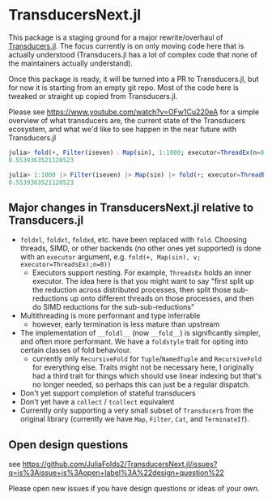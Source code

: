 # TransducersNext.jl

This package is a staging ground for a major rewrite/overhaul of [Transducers.jl](https://github.com/JuliaFolds2/Transducers.jl). The focus currently is on only moving code here that is actually understood (Transducers.jl has a lot of complex code that none of the maintainers actually understand).

Once this package is ready, it will be turned into a PR to Transducers.jl, but for now it is starting from an empty git repo. Most of the code here is tweaked or straight up copied from Transducers.jl.

Please see https://www.youtube.com/watch?v=OFw1Cu220eA for a simple overview of what transducers are, the current state of the Transducers ecosystem, and what we'd like to see happen in the near future with Transducers.jl

``` julia
julia> fold(+, Filter(iseven) ⨟ Map(sin), 1:1000; executor=ThreadEx(n=8))
0.5539363521120523

julia> 1:1000 |> Filter(iseven) |> Map(sin) |> fold(+; executor=ThreadEx(n=8))
0.5539363521120523
```

## Major changes in TransducersNext.jl relative to Transducers.jl

+ `foldxl`, `foldxt`, `foldxd`, etc. have been replaced with `fold`. Choosing threads, SIMD, or other backends (no other ones yet supported) is done with an `executor` argument, e.g. `fold(+, Map(sin), v; executor=ThreadsEx(;n=8))`
  + Executors support nesting. For example, `ThreadsEx` holds an inner executor. The idea here is that you might want to say "first split up the reduction across distributed processes, then split those sub-reductions up onto different threads on those processes, and then do SIMD reductions for the sub-sub-reductions"
+ Multithreading is more performant and type inferrable
  + however, early termination is less mature than upstream
+ The implementation of `__foldl__` (now `__fold__`) is significantly simpler, and often more performant. We have a `foldstyle` trait for opting into certain classes of fold behaviour.
  + currently only `RecursiveFold` for `Tuple`/`NamedTuple`  and `RecursiveFold` for everything else. Traits might not be necessary here, I originally had a third trait for things which should use linear indexing but that's no longer needed, so perhaps this can just be a regular dispatch.
+ Don't yet support completion of stateful transducers
+ Don't yet have a `collect` / `tcollect` equivalent
+ Currently only supporting a very small subset of `Transducer`s from the original library (currently we have `Map`, `Filter`, `Cat`, and `TerminateIf`).

## Open design questions

see https://github.com/JuliaFolds2/TransducersNext.jl/issues?q=is%3Aissue+is%3Aopen+label%3A%22design+question%22

Please open new issues if you have design questions or ideas of your own.
